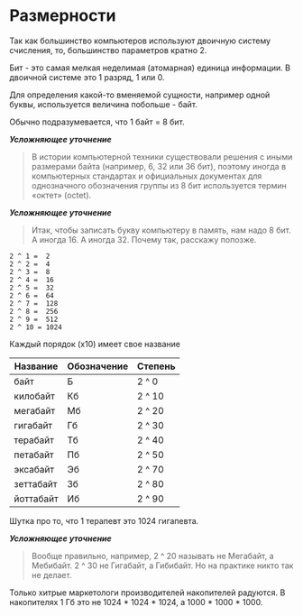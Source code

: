 # Размерности

Так как большинство компьютеров используют двоичную систему счисления, то, большинство параметров кратно 2.

Бит - это самая мелкая неделимая (атомарная) единица информации. В двоичной системе это 1 разряд, 1 или 0.

Для определения какой-то вменяемой сущности, например одной буквы, используется величина побольше - байт.

Обычно подразумевается, что 1 байт = 8 бит. 

_**Усложняющее уточнение**_
> В истории компьютерной техники существовали решения с иными размерами байта (например, 6, 32 или 36 бит), поэтому иногда в компьютерных стандартах и официальных документах для однозначного обозначения группы из 8 бит используется термин «октет» (octet). 

_**Усложняющее уточнение**_
> Итак, чтобы записать букву компьютеру в память, нам надо 8 бит. А иногда 16. А иногда 32. Почему так, расскажу попозже.


```
2 ^ 1 =  2
2 ^ 2 =  4 
2 ^ 3 =  8
2 ^ 4 =  16
2 ^ 5 =  32
2 ^ 6 =  64
2 ^ 7 =  128 
2 ^ 8 =  256
2 ^ 9 =  512
2 ^ 10 = 1024
```

Каждый порядок (x10) имеет свое название

|Название   |Обозначение|Степень|
|-----------|-----------|-------|
|байт 	    |Б 	        |2 ^ 0  |
|килобайт 	|Кб 	      |2 ^ 10 |
|мегабайт 	|Мб 	      |2 ^ 20 |
|гигабайт 	|Гб 	      |2 ^ 30	|
|терабайт 	|Тб 	      |2 ^ 40 |
|петабайт 	|Пб 	      |2 ^ 50 |
|эксабайт 	|Эб 	      |2 ^ 70 |
|зеттабайт 	|Зб 	      |2 ^ 80 |
|йоттабайт 	|Иб 	      |2 ^ 90 |

Шутка про то, что 1 терапевт это 1024 гигапевта.

_**Усложняющее уточнение**_
> Вообще правильно, например, 2 ^ 20 называть не Мегабайт, а Мебибайт. 2 ^ 30 не Гигабайт, а Гибибайт. Но на практике никто так не делает.

Только хитрые маркетологи производителей накопителей радуются. В накопителях 1 Гб это не 1024 * 1024 * 1024, а 1000 * 1000 * 1000.





